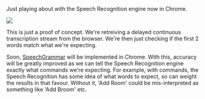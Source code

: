 Just playing about with the Speech Recognition engine now in Chrome.

![](http://i.imgur.com/PTWqi.png)

This is just a proof of concept. We're retreiving a delayed continuous transcription stream from the browser. We're then just checking if the first 2 words match what we're expecting.

Soon, [SpeechGrammar](https://dvcs.w3.org/hg/speech-api/raw-file/tip/speechapi.html#speechreco-speechgrammar) will be implemented in Chrome. With this, accuracy will be greatly improved as we can tell the Speech Recognition engine exactly what commands we're expecting.
For example, with commands, the Speech Recognition has some idea of what words to expect, so can weight the results in that favour. Without it, 'Add Room' could be mis-interpreted as something like 'Add Broom' etc.
